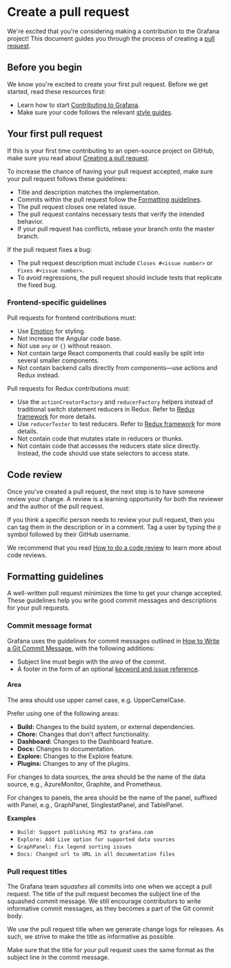 # Create a pull request

We're excited that you're considering making a contribution to the Grafana project! This document guides you through the process of creating a [pull request](https://help.github.com/en/articles/about-pull-requests/).

## Before you begin

We know you're excited to create your first pull request. Before we get started, read these resources first:

- Learn how to start [Contributing to Grafana](/CONTRIBUTING.md).
- Make sure your code follows the relevant [style guides](/contribute/style-guides).

## Your first pull request

If this is your first time contributing to an open-source project on GitHub, make sure you read about [Creating a pull request](https://help.github.com/en/articles/creating-a-pull-request).

To increase the chance of having your pull request accepted, make sure your pull request follows these guidelines:

- Title and description matches the implementation.
- Commits within the pull request follow the [Formatting guidelines](#Formatting-guidelines). 
- The pull request closes one related issue.
- The pull request contains necessary tests that verify the intended behavior.
- If your pull request has conflicts, rebase your branch onto the master branch.

If the pull request fixes a bug:

- The pull request description must include `Closes #<issue number>` or `Fixes #<issue number>`.
- To avoid regressions, the pull request should include tests that replicate the fixed bug.

### Frontend-specific guidelines

Pull requests for frontend contributions must:

- Use [Emotion](/contribute/style-guides/styling.md) for styling.
- Not increase the Angular code base.
- Not use `any` or `{}` without reason.
- Not contain large React components that could easily be split into several smaller components.
- Not contain backend calls directly from components—use actions and Redux instead.

Pull requests for Redux contributions must:

- Use the `actionCreatorFactory` and `reducerFactory` helpers instead of traditional switch statement reducers in Redux. Refer to [Redux framework](/contribute/style-guides/redux.md) for more details.
- Use `reducerTester` to test reducers. Refer to [Redux framework](/contribute/style-guides/redux.md) for more details.
- Not contain code that mutates state in reducers or thunks.
- Not contain code that accesses the reducers state slice directly. Instead, the code should use state selectors to access state.

## Code review

Once you've created a pull request, the next step is to have someone review your change. A review is a learning opportunity for both the reviewer and the author of the pull request.

If you think a specific person needs to review your pull request, then you can tag them in the description or in a comment. Tag a user by typing the `@` symbol followed by their GitHub username.

We recommend that you read [How to do a code review](https://google.github.io/eng-practices/review/reviewer/) to learn more about code reviews.

## Formatting guidelines

A well-written pull request minimizes the time to get your change accepted. These guidelines help you write good commit messages and descriptions for your pull requests.

### Commit message format

Grafana uses the guidelines for commit messages outlined in [How to Write a Git Commit Message](https://chris.beams.io/posts/git-commit/), with the following additions:

- Subject line must begin with the _area_ of the commit.
- A footer in the form of an optional [keyword and issue reference](https://help.github.com/en/articles/closing-issues-using-keywords).

#### Area

The area should use upper camel case, e.g. UpperCamelCase.

Prefer using one of the following areas:

- **Build:** Changes to the build system, or external dependencies.
- **Chore:** Changes that don't affect functionality.
- **Dashboard:** Changes to the Dashboard feature.
- **Docs:** Changes to documentation.
- **Explore:** Changes to the Explore feature.
- **Plugins:** Changes to any of the plugins.

For changes to data sources, the area should be the name of the data source, e.g., AzureMonitor, Graphite, and Prometheus.

For changes to panels, the area should be the name of the panel, suffixed with Panel, e.g., GraphPanel, SinglestatPanel, and TablePanel.

**Examples**

- `Build: Support publishing MSI to grafana.com`
- `Explore: Add Live option for supported data sources`
- `GraphPanel: Fix legend sorting issues`
- `Docs: Changed url to URL in all documentation files`

### Pull request titles

The Grafana team _squashes_ all commits into one when we accept a pull request. The title of the pull request becomes the subject line of the squashed commit message. We still encourage contributors to write informative commit messages, as they becomes a part of the Git commit body.

We use the pull request title when we generate change logs for releases. As such, we strive to make the title as informative as possible.

Make sure that the title for your pull request uses the same format as the subject line in the commit message.
